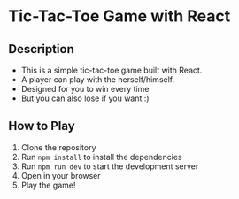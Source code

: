 # Tic-Tac-Toe Game with React
## Description
- This is a simple tic-tac-toe game built with React.
- A player can play with the herself/himself.
- Designed for you to win every time
- But you can also lose if you want :)

## How to Play
1. Clone the repository
2. Run `npm install` to install the dependencies
3. Run `npm run dev` to start the development server
4. Open in your browser
5. Play the game!
